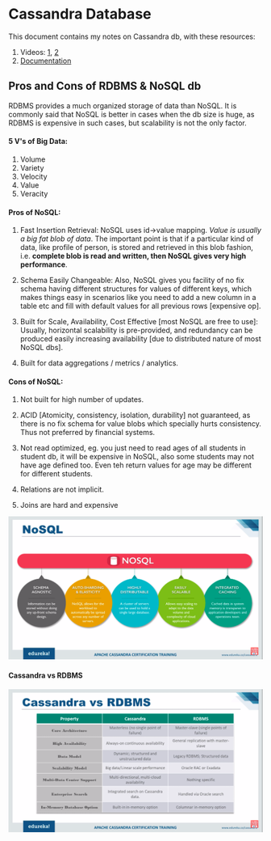 # Cassandra Database
This document contains my notes on Cassandra db, with these resources:
1. Videos: [1](https://www.youtube.com/watch?v=xQnIN9bW0og), [2](https://www.youtube.com/watch?v=iDhIjrJ7hG0)
2. [Documentation](https://cassandra.apache.org/doc/latest/)

## Pros and Cons of RDBMS & NoSQL db
RDBMS provides a much organized storage of data than NoSQL. It is commonly said that NoSQL is better in cases when the db size is huge, as RDBMS is expensive in such cases, but scalability is not the only factor.

#### 5 V's of Big Data:
1. Volume
2. Variety
3. Velocity
4. Value
5. Veracity

#### Pros of NoSQL:

1. Fast Insertion Retrieval: NoSQL uses id->value mapping. *Value is usually a big fat blob of data*. The important point is that if a particular kind of data, like profile of person, is stored and retrieved in this blob fashion, i.e. **complete blob is read and written, then NoSQL gives very high performance**.

2. Schema Easily Changeable: Also, NoSQL gives you facility of no fix schema having different structures for values of different keys, which makes things easy in scenarios like you need to add a new column in a table etc and fill with default values for all previous rows [expensive op].

3. Built for Scale, Availability, Cost Effective [most NoSQL are free to use]: Usually, horizontal scalability is pre-provided, and redundancy can be produced easily increasing availability [due to distributed nature of most NoSQL dbs].

4. Built for data aggregations / metrics / analytics.

#### Cons of NoSQL:

1. Not built for high number of updates.

2. ACID [Atomicity, consistency, isolation, durability] not guaranteed, as there is no fix schema for value blobs which specially hurts consistency. Thus not preferred by financial systems.

3. Not read optimized, eg. you just need to read ages of all students in student db, it will be expensive in NoSQL, also some students may not have age defined too. Even teh return values for age may be different for different students.
 
 4. Relations are not implicit.
 
 5. Joins are hard and expensive

 ![NoSQL](https://raw.githubusercontent.com/codekaust/My-Notes/master/Cassandra%20DB/NoSQL.png)

 #### Cassandra vs RDBMS
![Cassandra vs RDBMS](https://raw.githubusercontent.com/codekaust/My-Notes/master/Cassandra%20DB/Cassandra_vs_RDBMS.png)